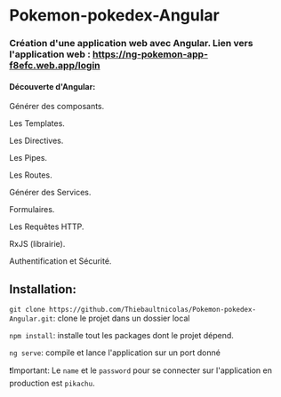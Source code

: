 
# Pokemon-pokedex-Angular


### Création d'une application web avec Angular. Lien vers l'application web : https://ng-pokemon-app-f8efc.web.app/login

#### Découverte d'Angular:

Générer des composants.

Les Templates.

Les Directives.

Les Pipes.

Les Routes.

Générer des Services.

Formulaires.

Les Requêtes HTTP.

RxJS (librairie).

Authentification et Sécurité.

## Installation:
```git clone https://github.com/Thiebaultnicolas/Pokemon-pokedex-Angular.git```: clone le projet dans un dossier local

```npm install```: installe tout les packages dont le projet dépend.

```ng serve```: compile et lance l'application sur un port donné

❗Important: Le ```name``` et le ```password``` pour se connecter sur l'application en production est ```pikachu```.



